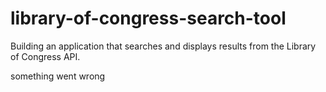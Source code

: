 # library-of-congress-search-tool
Building an application that searches and displays results from the Library of Congress API.


something went wrong